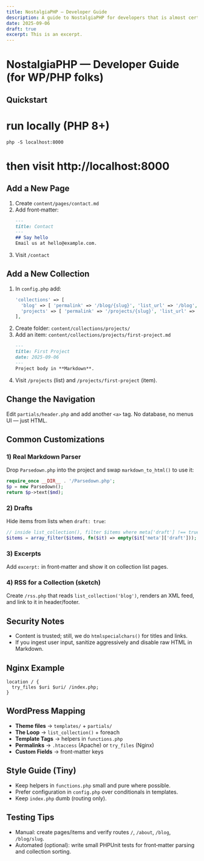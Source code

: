 ```yaml
---
title: NostalgiaPHP — Developer Guide
description: A guide to NostalgiaPHP for developers that is almost certiainly out of date most of the time.
date: 2025-09-06
draft: true
excerpt: This is an excerpt.
---
```


# NostalgiaPHP — Developer Guide (for WP/PHP folks)

## Quickstart
# run locally (PHP 8+)
`php -S localhost:8000`
# then visit http://localhost:8000

## Add a New Page
1. Create `content/pages/contact.md`
2. Add front‑matter:
   ```md
   ---
   title: Contact
   ---
   ## Say hello
   Email us at hello@example.com.
   ```
3. Visit `/contact`

## Add a New Collection
1. In `config.php` add:
   ```php
   'collections' => [
     'blog' => [ 'permalink' => '/blog/{slug}', 'list_url' => '/blog', 'sort' => ['date','desc'] ],
     'projects' => [ 'permalink' => '/projects/{slug}', 'list_url' => '/projects', 'sort' => ['date','desc'] ],
   ],
   ```
2. Create folder: `content/collections/projects/`
3. Add an item: `content/collections/projects/first-project.md`
   ```md
   ---
   title: First Project
   date: 2025-09-06
   ---
   Project body in **Markdown**.
   ```
4. Visit `/projects` (list) and `/projects/first-project` (item).

## Change the Navigation
Edit `partials/header.php` and add another `<a>` tag. No database, no menus UI — just HTML.

## Common Customizations
### 1) Real Markdown Parser
Drop `Parsedown.php` into the project and swap `markdown_to_html()` to use it:
```php
require_once __DIR__ . '/Parsedown.php';
$p = new Parsedown();
return $p->text($md);
```

### 2) Drafts
Hide items from lists when `draft: true`:
```php
// inside list_collection(), filter $items where meta['draft'] !== true
$items = array_filter($items, fn($it) => empty($it['meta']['draft']));
```

### 3) Excerpts
Add `excerpt:` in front‑matter and show it on collection list pages.

### 4) RSS for a Collection (sketch)
Create `/rss.php` that reads `list_collection('blog')`, renders an XML feed, and link to it in header/footer.

## Security Notes
- Content is trusted; still, we do `htmlspecialchars()` for titles and links.
- If you ingest user input, sanitize aggressively and disable raw HTML in Markdown.

## Nginx Example
```
location / {
  try_files $uri $uri/ /index.php;
}
```

## WordPress Mapping
- **Theme files** → `templates/` + `partials/`
- **The Loop** → `list_collection()` + foreach
- **Template Tags** → helpers in `functions.php`
- **Permalinks** → `.htaccess` (Apache) or `try_files` (Nginx)
- **Custom Fields** → front‑matter keys

## Style Guide (Tiny)
- Keep helpers in `functions.php` small and pure where possible.
- Prefer configuration in `config.php` over conditionals in templates.
- Keep `index.php` dumb (routing only).

## Testing Tips
- Manual: create pages/items and verify routes `/`, `/about`, `/blog`, `/blog/slug`.
- Automated (optional): write small PHPUnit tests for front‑matter parsing and collection sorting.

